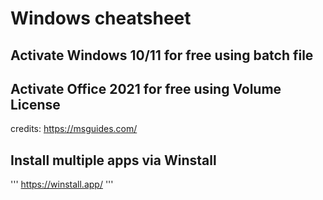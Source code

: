 # Windows cheatsheet

## Activate Windows 10/11 for free using batch file


## Activate Office 2021 for free using Volume License


credits: https://msguides.com/


## Install multiple apps via Winstall
'''
https://winstall.app/
'''